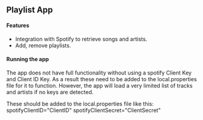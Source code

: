 ## Playlist App
#### Features
- Integration with Spotify to retrieve songs and artists.
- Add, remove playlists.

#### Running the app

The app does not have full functionality without using a spotify Client Key and Client ID Key. As a result these need to be added to the local.properties file for it to function. However, the app will load a very limited list of tracks and artists if no keys are detected.

These should be added to the local.properties file like this:
    spotifyClientID="ClientID"
    spotifyClientSecret="ClientSecret"

